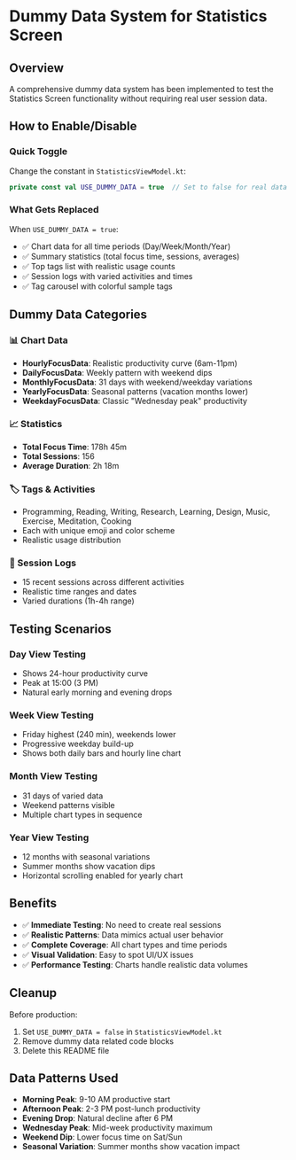 # Dummy Data System for Statistics Screen

## Overview
A comprehensive dummy data system has been implemented to test the Statistics Screen functionality without requiring real user session data.

## How to Enable/Disable

### Quick Toggle
Change the constant in `StatisticsViewModel.kt`:
```kotlin
private const val USE_DUMMY_DATA = true  // Set to false for real data
```

### What Gets Replaced
When `USE_DUMMY_DATA = true`:
- ✅ Chart data for all time periods (Day/Week/Month/Year)
- ✅ Summary statistics (total focus time, sessions, averages)
- ✅ Top tags list with realistic usage counts
- ✅ Session logs with varied activities and times
- ✅ Tag carousel with colorful sample tags

## Dummy Data Categories

### 📊 Chart Data
- **HourlyFocusData**: Realistic productivity curve (6am-11pm)
- **DailyFocusData**: Weekly pattern with weekend dips
- **MonthlyFocusData**: 31 days with weekend/weekday variations
- **YearlyFocusData**: Seasonal patterns (vacation months lower)
- **WeekdayFocusData**: Classic "Wednesday peak" productivity

### 📈 Statistics
- **Total Focus Time**: 178h 45m
- **Total Sessions**: 156
- **Average Duration**: 2h 18m

### 🏷️ Tags & Activities
- Programming, Reading, Writing, Research, Learning, Design, Music, Exercise, Meditation, Cooking
- Each with unique emoji and color scheme
- Realistic usage distribution

### 📝 Session Logs
- 15 recent sessions across different activities
- Realistic time ranges and dates
- Varied durations (1h-4h range)

## Testing Scenarios

### Day View Testing
- Shows 24-hour productivity curve
- Peak at 15:00 (3 PM)
- Natural early morning and evening drops

### Week View Testing  
- Friday highest (240 min), weekends lower
- Progressive weekday build-up
- Shows both daily bars and hourly line chart

### Month View Testing
- 31 days of varied data
- Weekend patterns visible
- Multiple chart types in sequence

### Year View Testing
- 12 months with seasonal variations
- Summer months show vacation dips
- Horizontal scrolling enabled for yearly chart

## Benefits
- ✅ **Immediate Testing**: No need to create real sessions
- ✅ **Realistic Patterns**: Data mimics actual user behavior
- ✅ **Complete Coverage**: All chart types and time periods
- ✅ **Visual Validation**: Easy to spot UI/UX issues
- ✅ **Performance Testing**: Charts handle realistic data volumes

## Cleanup
Before production:
1. Set `USE_DUMMY_DATA = false` in `StatisticsViewModel.kt`
2. Remove dummy data related code blocks
3. Delete this README file

## Data Patterns Used
- **Morning Peak**: 9-10 AM productive start
- **Afternoon Peak**: 2-3 PM post-lunch productivity
- **Evening Drop**: Natural decline after 6 PM
- **Wednesday Peak**: Mid-week productivity maximum
- **Weekend Dip**: Lower focus time on Sat/Sun
- **Seasonal Variation**: Summer months show vacation impact 